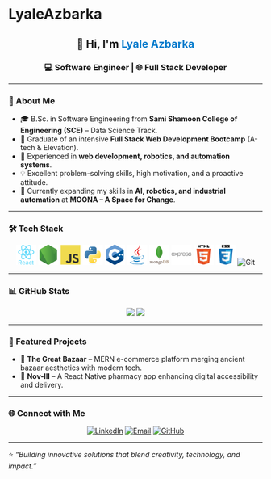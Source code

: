 # LyaleAzbarka
<h2 align="center">
  👋 Hi, I'm <span style="color:#007acc;">Lyale Azbarka</span>
 
</h2>
<h3 align="center">💻 Software Engineer | 🌐 Full Stack Developer </h3>

---

### 🚀 About Me
- 🎓 B.Sc. in Software Engineering from **Sami Shamoon College of Engineering (SCE)** – Data Science Track.  
- 🧠 Graduate of an intensive **Full Stack Web Development Bootcamp** (A-tech & Elevation).  
- 🤝 Experienced in **web development, robotics, and automation systems**.  
- 💡 Excellent problem-solving skills, high motivation, and a proactive attitude.  
- 🌱 Currently expanding my skills in **AI, robotics, and industrial automation** at **MOONA – A Space for Change**.  

---

### 🛠️ Tech Stack
<p align="center">
  <img src="https://raw.githubusercontent.com/devicons/devicon/master/icons/react/react-original-wordmark.svg" width="40" alt="React"/>
  <img src="https://raw.githubusercontent.com/devicons/devicon/master/icons/nodejs/nodejs-original.svg" width="40" alt="Node.js"/>
  <img src="https://raw.githubusercontent.com/devicons/devicon/master/icons/javascript/javascript-original.svg" width="40" alt="JavaScript"/>
  <img src="https://raw.githubusercontent.com/devicons/devicon/master/icons/python/python-original.svg" width="40" alt="Python"/>
  <img src="https://raw.githubusercontent.com/devicons/devicon/master/icons/cplusplus/cplusplus-original.svg" width="40" alt="C++"/>
  <img src="https://raw.githubusercontent.com/devicons/devicon/master/icons/java/java-original.svg" width="40" alt="Java"/>
  <img src="https://raw.githubusercontent.com/devicons/devicon/master/icons/mongodb/mongodb-original-wordmark.svg" width="40" alt="MongoDB"/>
  <img src="https://raw.githubusercontent.com/devicons/devicon/master/icons/express/express-original-wordmark.svg" width="40" alt="Express"/>
  <img src="https://raw.githubusercontent.com/devicons/devicon/master/icons/html5/html5-original-wordmark.svg" width="40" alt="HTML"/>
  <img src="https://raw.githubusercontent.com/devicons/devicon/master/icons/css3/css3-original-wordmark.svg" width="40" alt="CSS"/>
  <img src="https://www.vectorlogo.zone/logos/git-scm/git-scm-icon.svg" width="40" alt="Git"/>
</p>

---

### 📊 GitHub Stats
<p align="center">
  <img src="https://github-readme-stats.vercel.app/api?username=LyaliAzbarka&show_icons=true&theme=default&hide_border=true" width="48%"/>
  <img src="https://streak-stats.demolab.com?user=LyaliAzbarka&theme=default&hide_border=true" width="48%"/>
</p>

---

### 🧩 Featured Projects
- 🏪 **The Great Bazaar** – MERN e-commerce platform merging ancient bazaar aesthetics with modern tech.  
- 💊 **Nov-Ill** – A React Native pharmacy app enhancing digital accessibility and delivery.  

---

### 🌐 Connect with Me
<p align="center">
  <a href="https://www.linkedin.com/in/lyali-azbarka/"><img src="https://cdn-icons-png.flaticon.com/512/174/174857.png" width="40" alt="LinkedIn"/></a>
  <a href="mailto:lyaliazbaraga@gmail.com"><img src="https://cdn-icons-png.flaticon.com/512/732/732200.png" width="40" alt="Email"/></a>
  <a href="https://github.com/LyaliAzbarka"><img src="https://cdn-icons-png.flaticon.com/512/733/733553.png" width="40" alt="GitHub"/></a>
</p>

---

⭐️ *“Building innovative solutions that blend creativity, technology, and impact.”*
